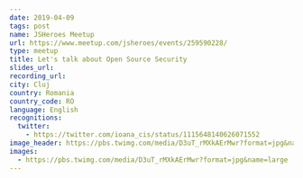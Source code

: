 ```yaml
---
date: 2019-04-09
tags: post
name: JSHeroes Meetup
url: https://www.meetup.com/jsheroes/events/259590228/
type: meetup
title: Let's talk about Open Source Security
slides_url:
recording_url:
city: Cluj
country: Romania
country_code: RO
language: English
recognitions:
  twitter:
    - https://twitter.com/ioana_cis/status/1115648140626071552
image_header: https://pbs.twimg.com/media/D3uT_rMXkAErMwr?format=jpg&name=large
images:
  - https://pbs.twimg.com/media/D3uT_rMXkAErMwr?format=jpg&name=large
---
```

